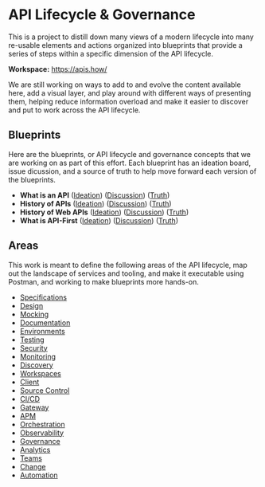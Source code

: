 # API Lifecycle & Governance
This is a project to distill down many views of a modern lifecycle into many re-usable elements and actions organized into blueprints that provide a series of steps within a specific dimension of the API lifecycle.

**Workspace:** https://apis.how/

We are still working on ways to add to and evolve the content available here, add a visual layer, and play around with different ways of presenting them, helping reduce information overload and make it easier to discover and put to work across the API lifecycle.

## Blueprints
Here are the blueprints, or API lifecycle and governance concepts that we are working on as part of this effort. Each blueprint has an ideation board, issue dicussion, and a source of truth to help move forward each version of the blueprints.

- **What is an API** ([Ideation](https://miro.com/app/board/uXjVO969IsE=/)) ([Discussion](https://github.com/postman-open-technologies/lifecycle/issues/147)) ([Truth](https://github.com/postman-open-technologies/lifecycle/blob/main/blueprints/what-is-an-api.md))
- **History of APIs** ([Ideation](https://miro.com/app/board/uXjVO979MjQ=/)) ([Discussion](https://github.com/postman-open-technologies/lifecycle/issues/148)) ([Truth](https://github.com/postman-open-technologies/lifecycle/blob/main/blueprints/history-of-apis.md))
- **History of Web APIs** ([Ideation](https://miro.com/app/board/uXjVO969IgY=/)) ([Discussion](https://github.com/postman-open-technologies/lifecycle/issues/150)) ([Truth](https://github.com/postman-open-technologies/lifecycle/blob/main/blueprints/history-of-web-apis.md))
- **What is API-First** ([Ideation](https://miro.com/app/board/uXjVO97f0Is=/)) ([Discussion](https://github.com/postman-open-technologies/lifecycle/issues/149)) ([Truth](https://github.com/postman-open-technologies/lifecycle/blob/main/blueprints/what-is-api-first.md))

## Areas
This work is meant to define the following areas of the API lifecycle, map out the landscape of services and tooling, and make it executable using Postman, and working to make blueprints more hands-on.

* [Specifications](https://www.postman.com/postman/workspace/postman-open-technologies-specifications/overview)
* [Design](https://www.postman.com/postman/workspace/postman-open-technologies-design/overview)
* [Mocking](https://postman.postman.co/workspace/Postman-Open-Technologies---Moc~dc355964-3e10-4f65-bfcd-d960b55bd7f4/overview)
* [Documentation](https://postman.postman.co/workspace/Postman-Open-Technologies---Doc~0cc45f27-9ef7-4165-a228-e4a5b0f606f9/overview)
* [Environments](https://postman.postman.co/workspace/Postman-Open-Technologies---Env~26804961-0893-442f-8d90-9a3fe1b10b9f/overview)
* [Testing](https://postman.postman.co/workspace/Postman-Open-Technologies---Tes~687d93f0-a8d3-488b-b37b-db968561fe08/overview)
* [Security](https://postman.postman.co/workspace/Postman-Open-Technologies---Sec~38535780-4999-4a6c-858d-4c80e40d9df2/overview)
* [Monitoring](https://postman.postman.co/workspace/Postman-Open-Technologies---Mon~c100a23f-4b34-4afd-8213-5d6de59cd224/overview)
* [Discovery](https://postman.postman.co/workspace/Postman-Open-Technologies---Dis~66ef7f43-ebf8-4892-b3c5-fdaefbf535a9/overview)
* [Workspaces](https://www.postman.com/postman/workspace/postman-open-technologies-workspaces)
* [Client](https://postman.postman.co/workspace/Postman-Open-Technologies---Cli~f9960048-1490-4028-956f-87d120860b81/overview)
* [Source Control](https://postman.postman.co/workspace/Postman-Open-Technologies---Sou~49eb94f6-5f85-453a-acf9-0c4001013a88/overview)
* [CI/CD](https://www.postman.com/postman/workspace/postman-open-technologies-ci-cd/overview)
* [Gateway](https://www.postman.com/postman/workspace/postman-open-technologies-gateways)
* [APM](https://www.postman.com/postman/workspace/postman-open-technologies-apm/overview)
* [Orchestration](https://postman.postman.co/workspace/Postman-Open-Technologies---Orc~1da91497-f032-44a1-9368-8b11aea95907)
* [Observability](https://postman.postman.co/workspace/Postman-Open-Technologies---Obs~c532af03-f621-4f84-ad5a-b5212b79eab2/overview)
* [Governance](https://www.postman.com/postman/workspace/postman-open-technologies-governance)
* [Analytics](https://postman.postman.co/workspace/Postman-Open-Technologies---Ana~43665cec-d41a-412e-913d-dc15e1f1909d/overview)
* [Teams](https://postman.postman.co/workspace/Postman-Open-Technologies---Tea~7cedb91f-d09e-416d-8308-0cb180d2835b/overview)
* [Change](https://www.postman.com/postman/workspace/postman-open-technologies-change)
* [Automation](https://www.postman.com/postman/workspace/postman-open-technologies-automation)
